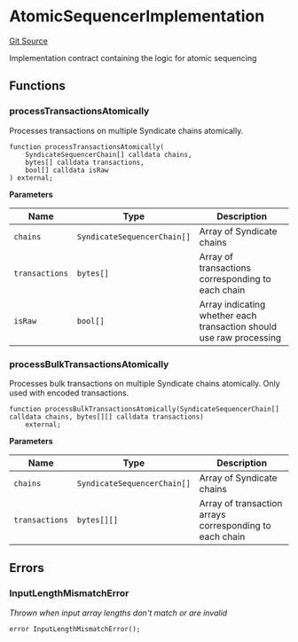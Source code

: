 # AtomicSequencerImplementation
[Git Source](https://github.com/SyndicateProtocol/metabased-rollup/blob/eb4946a298148d1c686f65f1f0883c9daf2b87fe/src/atomic-sequencer/AtomicSequencerImplementation.sol)

Implementation contract containing the logic for atomic sequencing


## Functions
### processTransactionsAtomically

Processes transactions on multiple Syndicate chains atomically.


```solidity
function processTransactionsAtomically(
    SyndicateSequencerChain[] calldata chains,
    bytes[] calldata transactions,
    bool[] calldata isRaw
) external;
```
**Parameters**

|Name|Type|Description|
|----|----|-----------|
|`chains`|`SyndicateSequencerChain[]`|Array of Syndicate chains|
|`transactions`|`bytes[]`|Array of transactions corresponding to each chain|
|`isRaw`|`bool[]`|Array indicating whether each transaction should use raw processing|


### processBulkTransactionsAtomically

Processes bulk transactions on multiple Syndicate chains atomically. Only used with encoded transactions.


```solidity
function processBulkTransactionsAtomically(SyndicateSequencerChain[] calldata chains, bytes[][] calldata transactions)
    external;
```
**Parameters**

|Name|Type|Description|
|----|----|-----------|
|`chains`|`SyndicateSequencerChain[]`|Array of Syndicate chains|
|`transactions`|`bytes[][]`|Array of transaction arrays corresponding to each chain|


## Errors
### InputLengthMismatchError
*Thrown when input array lengths don't match or are invalid*


```solidity
error InputLengthMismatchError();
```

